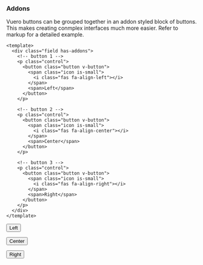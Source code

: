 ### Addons

Vuero buttons can be grouped together in an addon styled block of buttons.
This makes creating conmplex interfaces much more easier.
Refer to markup for a detailed example.

<!--code-->

```vue
<template>
  <div class="field has-addons">
    <!-- button 1 -->
    <p class="control">
      <button class="button v-button">
        <span class="icon is-small">
          <i class="fas fa-align-left"></i>
        </span>
        <span>Left</span>
      </button>
    </p>

    <!-- button 2 -->
    <p class="control">
      <button class="button v-button">
        <span class="icon is-small">
          <i class="fas fa-align-center"></i>
        </span>
        <span>Center</span>
      </button>
    </p>

    <!-- button 3 -->
    <p class="control">
      <button class="button v-button">
        <span class="icon is-small">
          <i class="fas fa-align-right"></i>
        </span>
        <span>Right</span>
      </button>
    </p>
  </div>
</template>
```

<!--/code-->

<!--example-->

<div class="buttons">
  <div class="field has-addons">
    <p class="control">
      <button class="button v-button">
        <span class="icon is-small">
          <i class="fas fa-align-left"></i>
        </span>
        <span class="text">Left</span>
      </button>
    </p>
    <p class="control">
      <button class="button v-button">
        <span class="icon is-small">
          <i class="fas fa-align-center"></i>
        </span>
        <span class="text">Center</span>
      </button>
    </p>
    <p class="control">
      <button class="button v-button">
        <span class="icon is-small">
          <i class="fas fa-align-right"></i>
        </span>
        <span class="text">Right</span>
      </button>
    </p>
  </div>
</div>

<!--/example-->
